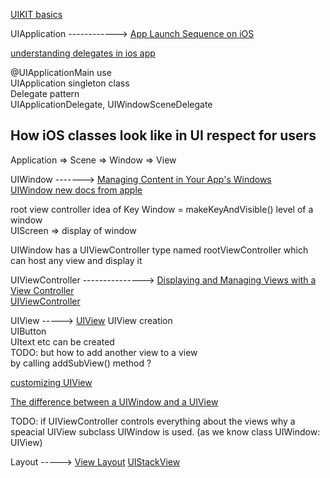 [UIKIT basics](https://developer.apple.com/documentation/uikit)

UIApplication
------------>
[App Launch Sequence on iOS](https://oleb.net/blog/2012/02/app-launch-sequence-ios-revisited/)  

[understanding delegates in ios app](https://code.tutsplus.com/tutorials/ios-from-scratch-with-swift-first-steps-with-uikit--cms-25461)  

@UIApplicationMain use  
UIApplication singleton class  
Delegate pattern  
UIApplicationDelegate, UIWindowSceneDelegate

## How iOS classes look like in UI respect for users  
Application => Scene => Window => View  

UIWindow
------->
[Managing Content in Your App's Windows](https://developer.apple.com/documentation/uikit/view_controllers/managing_content_in_your_app_s_windows)   
[UIWindow new docs from apple](https://developer.apple.com/documentation/uikit/windows_and_screens)  
 
root view controller 
idea of Key Window  = makeKeyAndVisible()
level of a window  
UIScreen => display of window

UIWindow has a UIViewController type named rootViewController which can host any view and display it  

UIViewController
--------------->
[Displaying and Managing Views with a View Controller](https://developer.apple.com/documentation/uikit/view_controllers/displaying_and_managing_views_with_a_view_controller)  
[UIViewController](https://developer.apple.com/documentation/uikit/uiviewcontroller)

UIView
-----> 
[UIView](https://developer.apple.com/documentation/uikit/views_and_controls)
UIView creation  
UIButton  
UItext etc can be created  
TODO: but how to add another view to a view  
by calling addSubView() method ?

[customizing UIView](https://developer.apple.com/documentation/uikit/mac_catalyst/uikit_catalog_creating_and_customizing_views_and_controls)

[The difference between a UIWindow and a UIView](https://stackoverflow.com/questions/8233976/the-difference-between-a-uiwindow-and-a-uiview)

TODO: if UIViewController controls everything about the views why a speacial UIView subclass UIWindow is used. (as we know class UIWindow: UIView)

Layout
----->
[View Layout](https://developer.apple.com/documentation/uikit/view_layout)
[UIStackView](https://developer.apple.com/documentation/uikit/uistackview)

